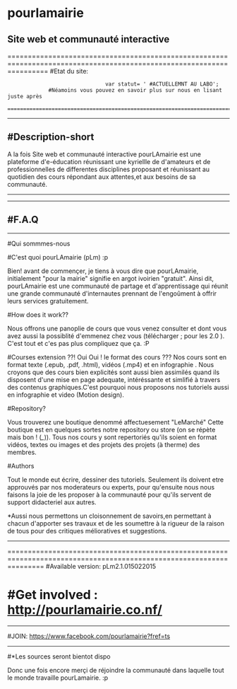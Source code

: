 # pourlamairie
Site web et communauté interactive
---------------------------------------------------------------------------------------------------------------------

======================================================================================================================
                                           #Etat du site:                                                           
                                                                                                                    
                                   var statut= ' #ACTUELLEMNT AU LABO';                                                                                                                                                                  
                 #Néamoins vous pouvez en savoir plus sur nous en lisant juste après                              
                                                                                                                    ======================================================================================================================


****************************************************************************
#Description-short
--------------------
A la fois Site web et communauté interactive
pourLAmairie est une plateforme d'e-éducation
réunissant une kyriellle de d'amateurs
et de professionnelles de differentes disciplines
proposant et réunissant au quotidien des cours
répondant aux attentes,et aux besoins de sa communauté.
***************************************************************************

---------------------------------------------------------------------------
#F.A.Q
---------------------------------------------------------------------------
***************************************************************************
 #Qui sommmes-nous                                                       

#C'est quoi pourLAmairie (pLm) :p

Bien! avant de commençer, je tiens à vous dire que pourLAmairie, initialement "pour la mairie" signifie en argot ivoirien "gratuit".
Ainsi dit, pourLAmairie est une communauté de partage et d'apprentissage qui réunit une grande communauté
d'internautes prennant de l'engoûment à offrir leurs services gratuitement.

#How does it work?? 

Nous offrons une panoplie de cours que vous venez consulter et dont vous avez aussi la possiblité d'emmenez chez vous 
(télécharger ; pour les 2.0 ). C'est tout  et c'es pas plus compliquez que ça. :P

#Courses extension ??!
Oui Oui ! le format des cours ???
Nos cours sont en format texte (.epub, .pdf, .html), vidéos (.mp4)  et en infographie .
Nous croyons que des cours bien explicités sont aussi bien assimilés quand ils disposent d'une mise en page adequate, intéréssante et simlifié à travers des contenus graphiques.C'est pourquoi nous proposons nos tutoriels aussi en infographie et video (Motion design).

#Repository?

Vous trouverez une boutique denommé affectuesement "LeMarché"
Cette boutique est en quelques sortes notre repository ou store (on se répète mais bon ! (*_*)).
Tous nos cours y sont repertoriés qu'ils soient en format vidéos, textes ou images et des projets des projets (à therme) des membres.

#Authors

Tout le monde eut écrire, dessiner des tutoriels.
Seulement ils doivent  etre approuvés par nos moderateurs ou experts, pour qu'ensuite nous nous 
faisons la joie de les proposer à la communauté pour qu'ils servent de support didacteriel aux autres.

*Aussi nous permettons un cloisonnement de savoirs,en permettant à chacun d'apporter ses travaux et de les soumettre à la rigueur de la raison de tous pour des critiques mélioratives et suggestions.

----------------------------------------------------------------------------------------------------------------------

=====================================================================================================================
#Available version: pLm2.1.015022015

#Get involved     : http://pourlamairie.co.nf/
=====================================================================================================================

*********************************************************************************************************************
#JOIN: https://www.facebook.com/pourlamairie?fref=ts
*********************************************************************************************************************


#*Les sources seront bientot dispo


Donc une fois encore merçi de réjoindre la communauté dans laquelle tout le monde travaille pourLamairie. :p


